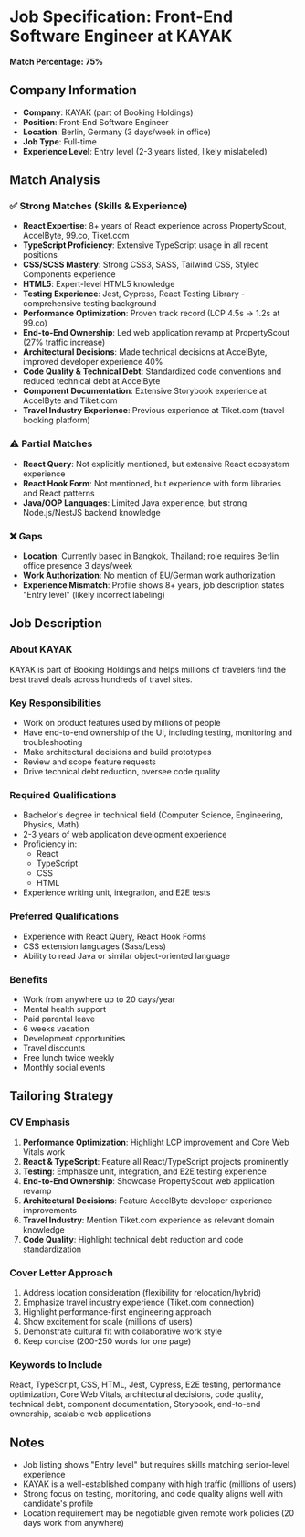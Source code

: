 # Job Specification: Front-End Software Engineer at KAYAK

**Match Percentage: 75%**

## Company Information
- **Company**: KAYAK (part of Booking Holdings)
- **Position**: Front-End Software Engineer
- **Location**: Berlin, Germany (3 days/week in office)
- **Job Type**: Full-time
- **Experience Level**: Entry level (2-3 years listed, likely mislabeled)

## Match Analysis

### ✅ Strong Matches (Skills & Experience)
- **React Expertise**: 8+ years of React experience across PropertyScout, AccelByte, 99.co, Tiket.com
- **TypeScript Proficiency**: Extensive TypeScript usage in all recent positions
- **CSS/SCSS Mastery**: Strong CSS3, SASS, Tailwind CSS, Styled Components experience
- **HTML5**: Expert-level HTML5 knowledge
- **Testing Experience**: Jest, Cypress, React Testing Library - comprehensive testing background
- **Performance Optimization**: Proven track record (LCP 4.5s → 1.2s at 99.co)
- **End-to-End Ownership**: Led web application revamp at PropertyScout (27% traffic increase)
- **Architectural Decisions**: Made technical decisions at AccelByte, improved developer experience 40%
- **Code Quality & Technical Debt**: Standardized code conventions and reduced technical debt at AccelByte
- **Component Documentation**: Extensive Storybook experience at AccelByte and Tiket.com
- **Travel Industry Experience**: Previous experience at Tiket.com (travel booking platform)

### ⚠️ Partial Matches
- **React Query**: Not explicitly mentioned, but extensive React ecosystem experience
- **React Hook Form**: Not mentioned, but experience with form libraries and React patterns
- **Java/OOP Languages**: Limited Java experience, but strong Node.js/NestJS backend knowledge

### ❌ Gaps
- **Location**: Currently based in Bangkok, Thailand; role requires Berlin office presence 3 days/week
- **Work Authorization**: No mention of EU/German work authorization
- **Experience Mismatch**: Profile shows 8+ years, job description states "Entry level" (likely incorrect labeling)

## Job Description

### About KAYAK
KAYAK is part of Booking Holdings and helps millions of travelers find the best travel deals across hundreds of travel sites.

### Key Responsibilities
- Work on product features used by millions of people
- Have end-to-end ownership of the UI, including testing, monitoring and troubleshooting
- Make architectural decisions and build prototypes
- Review and scope feature requests
- Drive technical debt reduction, oversee code quality

### Required Qualifications
- Bachelor's degree in technical field (Computer Science, Engineering, Physics, Math)
- 2-3 years of web application development experience
- Proficiency in:
  - React
  - TypeScript
  - CSS
  - HTML
- Experience writing unit, integration, and E2E tests

### Preferred Qualifications
- Experience with React Query, React Hook Forms
- CSS extension languages (Sass/Less)
- Ability to read Java or similar object-oriented language

### Benefits
- Work from anywhere up to 20 days/year
- Mental health support
- Paid parental leave
- 6 weeks vacation
- Development opportunities
- Travel discounts
- Free lunch twice weekly
- Monthly social events

## Tailoring Strategy

### CV Emphasis
1. **Performance Optimization**: Highlight LCP improvement and Core Web Vitals work
2. **React & TypeScript**: Feature all React/TypeScript projects prominently
3. **Testing**: Emphasize unit, integration, and E2E testing experience
4. **End-to-End Ownership**: Showcase PropertyScout web application revamp
5. **Architectural Decisions**: Feature AccelByte developer experience improvements
6. **Travel Industry**: Mention Tiket.com experience as relevant domain knowledge
7. **Code Quality**: Highlight technical debt reduction and code standardization

### Cover Letter Approach
1. Address location consideration (flexibility for relocation/hybrid)
2. Emphasize travel industry experience (Tiket.com connection)
3. Highlight performance-first engineering approach
4. Show excitement for scale (millions of users)
5. Demonstrate cultural fit with collaborative work style
6. Keep concise (200-250 words for one page)

### Keywords to Include
React, TypeScript, CSS, HTML, Jest, Cypress, E2E testing, performance optimization, Core Web Vitals, architectural decisions, code quality, technical debt, component documentation, Storybook, end-to-end ownership, scalable web applications

## Notes
- Job listing shows "Entry level" but requires skills matching senior-level experience
- KAYAK is a well-established company with high traffic (millions of users)
- Strong focus on testing, monitoring, and code quality aligns well with candidate's profile
- Location requirement may be negotiable given remote work policies (20 days work from anywhere)